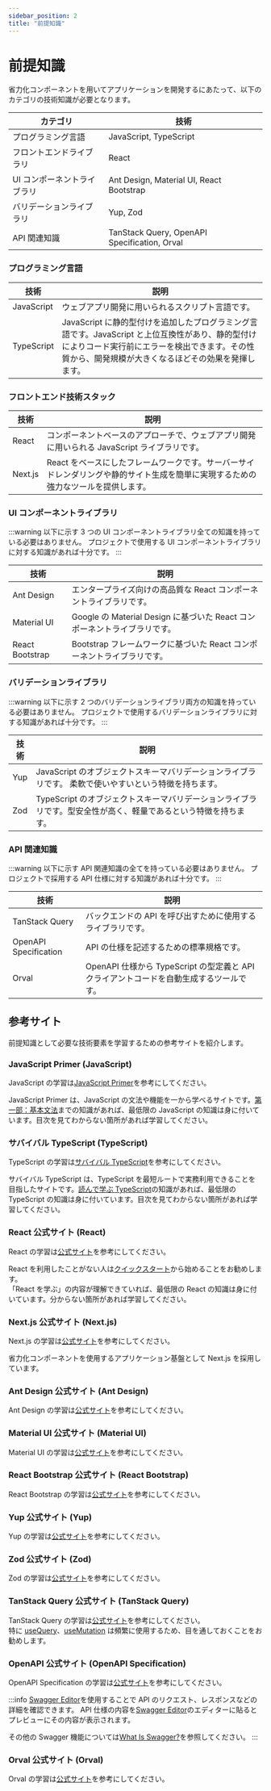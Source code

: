 ```yaml
---
sidebar_position: 2
title: "前提知識"
---
```


# 前提知識

省力化コンポーネントを用いてアプリケーションを開発するにあたって、以下のカテゴリの技術知識が必要となります。

| カテゴリ                    | 技術                                         |
| --------------------------- | -------------------------------------------- |
| プログラミング言語          | JavaScript, TypeScript                       |
| フロントエンドライブラリ    | React                                        |
| UI コンポーネントライブラリ | Ant Design, Material UI, React Bootstrap     |
| バリデーションライブラリ    | Yup, Zod                                     |
| API 関連知識                | TanStack Query, OpenAPI Specification, Orval |

### プログラミング言語

| 技術       | 説明                                                                                                                                                                                                     |
| ---------- | -------------------------------------------------------------------------------------------------------------------------------------------------------------------------------------------------------- |
| JavaScript | ウェブアプリ開発に用いられるスクリプト言語です。                                                                                                                                                         |
| TypeScript | JavaScript に静的型付けを追加したプログラミング言語です。JavaScript と上位互換性があり、静的型付けによりコード実行前にエラーを検出できます。その性質から、開発規模が大きくなるほどその効果を発揮します。 |

### フロントエンド技術スタック

| 技術    | 説明                                                                                                                               |
| ------- | ---------------------------------------------------------------------------------------------------------------------------------- |
| React   | コンポーネントベースのアプローチで、ウェブアプリ開発に用いられる JavaScript ライブラリです。                                       |
| Next.js | React をベースにしたフレームワークです。サーバーサイドレンダリングや静的サイト生成を簡単に実現するための強力なツールを提供します。 |

### UI コンポーネントライブラリ

:::warning
以下に示す 3 つの UI コンポーネントライブラリ全ての知識を持っている必要はありません。
プロジェクトで使用する UI コンポーネントライブラリに対する知識があれば十分です。
:::

| 技術            | 説明                                                                      |
| --------------- | ------------------------------------------------------------------------- |
| Ant Design      | エンタープライズ向けの高品質な React コンポーネントライブラリです。       |
| Material UI     | Google の Material Design に基づいた React コンポーネントライブラリです。 |
| React Bootstrap | Bootstrap フレームワークに基づいた React コンポーネントライブラリです。   |

### バリデーションライブラリ

:::warning
以下に示す 2 つのバリデーションライブラリ両方の知識を持っている必要はありません。
プロジェクトで使用するバリデーションライブラリに対する知識があれば十分です。
:::

| 技術 | 説明                                                                                                            |
| ---- | --------------------------------------------------------------------------------------------------------------- |
| Yup  | JavaScript のオブジェクトスキーマバリデーションライブラリです。 柔軟で使いやすいという特徴を持ちます。          |
| Zod  | TypeScript のオブジェクトスキーマバリデーションライブラリです。型安全性が高く、軽量であるという特徴を持ちます。 |

### API 関連知識

:::warning
以下に示す API 関連知識の全てを持っている必要はありません。
プロジェクトで採用する API 仕様に対する知識があれば十分です。
:::

| 技術                  | 説明                                                                                    |
| --------------------- | --------------------------------------------------------------------------------------- |
| TanStack Query        | バックエンドの API を呼び出すために使用するライブラリです。                             |
| OpenAPI Specification | API の仕様を記述するための標準規格です。                                                |
| Orval                 | OpenAPI 仕様から TypeScript の型定義と API クライアントコードを自動生成するツールです。 |

## 参考サイト

前提知識として必要な技術要素を学習するための参考サイトを紹介します。

### JavaScript Primer (JavaScript)

JavaScript の学習は[JavaScript Primer](https://jsprimer.net/)を参考にしてください。

JavaScript Primer は、JavaScript の文法や機能を一から学べるサイトです。[第一部：基本文法](https://jsprimer.net/basic/)までの知識があれば、最低限の JavaScript の知識は身に付いています。目次を見てわからない箇所があれば学習してください。

### サバイバル TypeScript (TypeScript)

TypeScript の学習は[サバイバル TypeScript](https://typescriptbook.jp/)を参考にしてください。

サバイバル TypeScript は、TypeScript を最短ルートで実務利用できることを目指したサイトです。[読んで学ぶ TypeScript](https://typescriptbook.jp/reference)の知識があれば、最低限の TypeScript の知識は身に付いています。目次を見てわからない箇所があれば学習してください。

### React 公式サイト (React)

React の学習は[公式サイト](https://ja.react.dev/)を参考にしてください。

React を利用したことがない人は[クイックスタート](https://ja.react.dev/learn)から始めることをお勧めします。  
「React を学ぶ」の内容が理解できていれば、最低限の React の知識は身に付いています。分からない箇所があれば学習してください。

### Next.js 公式サイト (Next.js)

Next.js の学習は[公式サイト](https://nextjs.org/)を参考にしてください。

省力化コンポーネントを使用するアプリケーション基盤として Next.js を採用しています。

### Ant Design 公式サイト (Ant Design)

Ant Design の学習は[公式サイト](https://ant.design/components/overview/)を参考にしてください。

### Material UI 公式サイト (Material UI)

Material UI の学習は[公式サイト](https://mui.com/material-ui/)を参考にしてください。

### React Bootstrap 公式サイト (React Bootstrap)

React Bootstrap の学習は[公式サイト](https://react-bootstrap.github.io/#:~:text=React-Bootstrap%20replaces%20the%20Bootstrap)を参考にしてください。

### Yup 公式サイト (Yup)

Yup の学習は[公式サイト](https://yup-docs.vercel.app/)を参考にしてください。

### Zod 公式サイト (Zod)

Zod の学習は[公式サイト](https://zod.dev/)を参考にしてください。

### TanStack Query 公式サイト (TanStack Query)

TanStack Query の学習は[公式サイト](https://tanstack.com/query/latest)を参考にしてください。  
特に [useQuery](https://tanstack.com/query/latest/docs/framework/react/reference/useQuery#usequery)、[useMutation](https://tanstack.com/query/latest/docs/framework/react/reference/useMutation#usemutation) は頻繁に使用するため、目を通しておくことをお勧めします。

### OpenAPI 公式サイト (OpenAPI Specification)

OpenAPI Specification の学習は[公式サイト](https://www.openapis.org/what-is-openapi)を参考にしてください。

:::info
[Swagger Editor](https://editor.swagger.io/)を使用することで API のリクエスト、レスポンスなどの詳細を確認できます。
API 仕様の内容を[Swagger Editor](https://editor.swagger.io/)のエディターに貼るとプレビューにその内容が表示されます。

その他の Swagger 機能については[What Is Swagger?](https://swagger.io/docs/specification/about/)を参照してください。
:::

### Orval 公式サイト (Orval)

Orval の学習は[公式サイト](https://orval.dev/)を参考にしてください。
